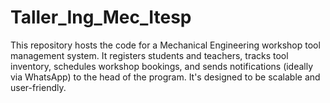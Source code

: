 # Taller_Ing_Mec_Itesp
This repository hosts the code for a Mechanical Engineering workshop tool management system. It registers students and teachers, tracks tool inventory, schedules workshop bookings, and sends notifications (ideally via WhatsApp) to the head of the program. It's designed to be scalable and user-friendly.
